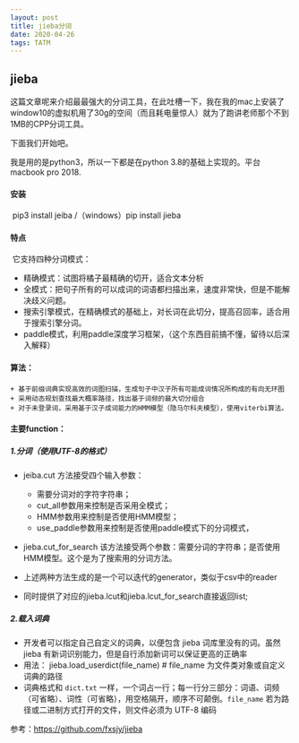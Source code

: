 ```yaml
---
layout: post
title: jieba分词
date: 2020-04-26
tags: TATM
---
```

## jieba

这篇文章呢来介绍最最强大的分词工具，在此吐槽一下，我在我的mac上安装了window10的虚拟机用了30g的空间（而且耗电量惊人）就为了跑讲老师那个不到1MB的CPP分词工具。

下面我们开始吧。

我是用的是python3，所以一下都是在python 3.8的基础上实现的。平台 macbook pro 2018.

#### 安装

​	pip3 install jeiba /（windows）pip install jieba

#### 特点

​	它支持四种分词模式：

 + 精确模式：试图将橘子最精确的切开，适合文本分析
 + 全模式：把句子所有的可以成词的词语都扫描出来，速度非常快，但是不能解决歧义问题。
 + 搜索引擎模式，在精确模式的基础上，对长词在此切分，提高召回率，适合用于搜索引擎分词。
 + paddle模式，利用paddle深度学习框架，（这个东西目前搞不懂，留待以后深入解释）

#### 算法：

	+ 基于前缀词典实现高效的词图扫描，生成句子中汉子所有可能成词情况所构成的有向无环图
	+ 采用动态规划查找最大概率路径，找出基于词频的最大切分组合
	+ 对于未登录词，采用基于汉子成词能力的HMM模型（隐马尔科夫模型），使用viterbi算法。

#### 主要function：

##### 1.分词（使用UTF-8的格式）

+ jeiba.cut 方法接受四个输入参数：
  + 需要分词对的字符字符串；
  + cut_all参数用来控制是否采用全模式；
  + HMM参数用来控制是否使用HMM模型；
  + use_paddle参数用来控制是否使用paddle模式下的分词模式，

+ jieba.cut_for_search 该方法接受两个参数：需要分词的字符串；是否使用HMM模型。这个是为了搜索用的分词方法。
+ 上述两种方法生成的是一个可以迭代的generator，类似于csv中的reader
+ 同时提供了对应的jieba.lcut和jieba.lcut_for_search直接返回list;

##### 2.载入词典

+ 开发者可以指定自己自定义的词典，以便包含 jieba 词库里没有的词。虽然 jieba 有新词识别能力，但是自行添加新词可以保证更高的正确率
+ 用法： jieba.load_userdict(file_name) # file_name 为文件类对象或自定义词典的路径
+ 词典格式和 `dict.txt` 一样，一个词占一行；每一行分三部分：词语、词频（可省略）、词性（可省略），用空格隔开，顺序不可颠倒。`file_name` 若为路径或二进制方式打开的文件，则文件必须为 UTF-8 编码







参考：https://github.com/fxsjy/jieba

